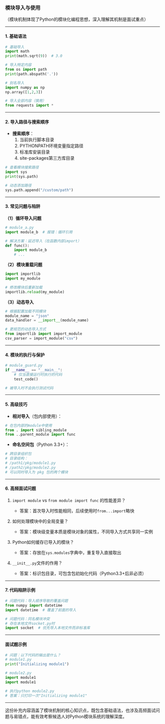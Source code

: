 ### **模块导入与使用**  
（模块机制体现了Python的模块化编程思想，深入理解其机制是面试重点）

---

#### **1. 基础语法**
```python
# 基础导入
import math
print(math.sqrt(9))  # 3.0

# 导入特定内容
from os import path
print(path.abspath('.'))

# 别名导入
import numpy as np
np.array([1,2,3])

# 导入全部内容（慎用）
from requests import *
```

---

#### **2. 导入路径与搜索顺序**
- **搜索顺序**：  
  1. 当前执行脚本目录  
  2. PYTHONPATH环境变量指定路径  
  3. 标准库安装目录  
  4. site-packages第三方库目录  

```python
# 查看模块搜索路径
import sys
print(sys.path)

# 动态添加路径
sys.path.append("/custom/path")
```

---

#### **3. 常见问题与陷阱**
**（1）循环导入问题**  
```python
# module_a.py
import module_b  # 报错：循环引用

# 解决方案：延迟导入（在函数内部import）
def func():
    import module_b
    # ...
```

**（2）模块重载问题**  
```python
import importlib
import my_module

# 修改模块后重新加载
importlib.reload(my_module)
```

**（3）动态导入**  
```python
# 根据配置加载不同模块
module_name = "json"
data_handler = __import__(module_name)

# 更规范的动态导入方式
from importlib import import_module
csv_parser = import_module("csv")
```

---

#### **4. 模块的执行与保护**
```python
# module_guard.py
if __name__ == "__main__":
    # 仅当直接运行时执行的代码
    test_code()

# 被导入时不会执行测试代码
```

---

#### **5. 高级技巧**
- **相对导入**（包内部使用）：
```python
# 在包内部的module中使用
from . import sibling_module
from ..parent_module import func
```

- **命名空间包**（Python 3.3+）：
```python
# 跨目录组织包
# 目录结构：
# /path1/pkg/module1.py
# /path2/pkg/module2.py
# 可以同时导入为 pkg 包的两个模块
```

---

#### **6. 高频面试问题**
1. `import module` vs `from module import func` 的性能差异？
   - 答案：首次导入时性能相同，后续使用时`from...import`略快

2. 如何处理模块中的全局变量？
   - 答案：模块级变量本质是模块对象的属性，不同导入方式共享同一实例

3. Python如何缓存已导入的模块？
   - 答案：存放在`sys.modules`字典中，重复导入直接取出

4. `__init__.py`文件的作用？
   - 答案：标识包目录，可包含包初始化代码（Python3.3+后非必须）

---

#### **7. 代码陷阱示例**
```python
# 问题代码：导入顺序导致的覆盖问题
from numpy import datetime
import datetime  # 覆盖了前面的导入

# 问题代码：同名模块冲突
# 存在本地文件socket.py时
import socket  # 优先导入本地文件而非标准库
```

---

#### **面试题示例**
```python
# 问题：以下代码的输出是什么？
# module1.py
print("Initializing module1")

# module2.py
import module1
import module1

# 执行python module2.py
# 答案：只打印一次"Initializing module1"
``` 

---

这份补充内容涵盖了模块机制的核心知识点，既包含基础语法，也涉及高频面试问题与易错点，能有效考察候选人对Python模块系统的理解深度。